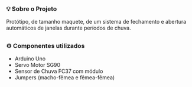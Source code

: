### 💡 Sobre o Projeto
  Protótipo, de tamanho maquete, de um sistema de fechamento e abertura automáticos de janelas durante períodos de chuva.
  
##

### ⚙️ Componentes utilizados
  - Arduino Uno
  - Servo Motor SG90
  - Sensor de Chuva FC37 com módulo
  - Jumpers (macho-fêmea e fêmea-fêmea)


